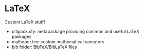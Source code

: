 LaTeX
=====

Custom LaTeX stuff!

- ultipack.sty: metapackage providing common and useful LaTeX packages
- mathoper.tex: custom mathematical operators
- bib folder: BibTeX/BibLaTeX files

